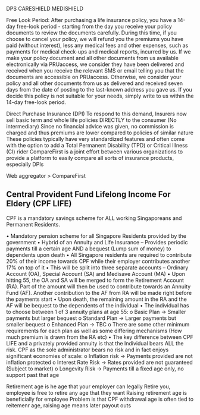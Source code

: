 DPS
CARESHIELD
MEDISHIELD

Free Look Period:
After purchasing a life insurance policy, you have a 14-day free-look period - starting from the day you receive your
policy documents to review the documents carefully. During this time, if you choose to cancel your policy, we will
refund you the premiums you have paid (without interest), less any medical fees and other expenses, such as
payments for medical check-ups and medical reports, incurred by us.
If we make your policy document and all other documents from us available electronically via PRUaccess, we
consider they have been delivered and received when you receive the relevant SMS or email telling you that the
documents are accessible on PRUaccess. Otherwise, we consider your policy and all other documents from us as
delivered and received seven days from the date of posting to the last-known address you gave us.
If you decide this policy is not suitable for your needs, simply write to us within the 14-day free-look period.

Direct Purchase Insurance (DPI)
	To respond to this demand, Insurers now sell basic term and whole life policies DIRECTLY to the consumer (No intermediary)
	Since no financial advice was given, no commission is charged and thus premiums are lower compared to policies of similar nature
	These policies typically have very standardized features and often come with the option to add a Total Permanent Disability (TPD) or Critical Illness (CI) rider
	CompareFirst is a joint effort between various organizations to provide a platform to easily compare all sorts of insurance products, especially DPIs

Web aggregator > CompareFirst

## Central Provident  Fund Lifelong Income For Eldery (CPF LIFE)

CPF is a mandatory savings scheme for ALL working Singaporeans and Permanent Residents.

•	Mandatory pension scheme for all Singapore Residents provided by the government
•	Hybrid of an Annuity and Life Insurance – Provides periodic payments till a certain age AND a bequest (Lump sum of money) to dependents upon death
•	All Singapore residents are required to contribute 20% of their income towards CPF while their employer contributes another 17% on top of it
•	This will be split into three separate accounts – Ordinary Account (OA), Special Account (SA) and Medisave Account (MA)
•	Upon hitting 55, the OA and SA will be merged to form the Retirement Account (RA). Part of the amount will then be used to contribute towards an Annuity Fund (AF). Another contribution to the AF from RA will be made right before the payments start
•	Upon death, the remaining amount in the RA and the AF will be bequest to the dependents of the individual
•	The individual has to choose between 1 of 3 annuity plans at age 55:
o	Basic Plan → Smaller payments but larger bequest
o	Standard Plan → Larger payments but smaller bequest
o	Enhanced Plan → TBC
o	There are some other minimum requirements for each plan as well as some differing mechanisms (How much premium is drawn from the RA etc)
•	The key difference between CPF LIFE and a privately provided annuity is that the Individual bears ALL the risk. CPF as the sole administrator bears no risk and in fact enjoys significant economies of scale:
o	Inflation risk → Payments provided are not inflation protected
o	Interest Rate Risk → Rates provided are not guaranteed (Subject to market)
o	Longevity Risk → Payments till a fixed age only, no support past that age


Retirement age is he age that your employer can legally 
Retire you, employee is free to retire any age that they want
Raising retirement age is beneficially for employee
Problem is that CPF withdrawal age is often tied to reitemenr age, raising age means later payout outs 
